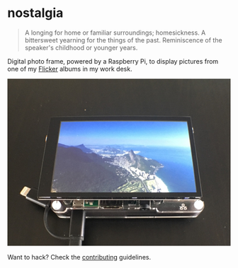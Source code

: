 # nostalgia

> A longing for home or familiar surroundings; homesickness.
> A bittersweet yearning for the things of the past. 
> Reminiscence of the speaker's childhood or younger years.

Digital photo frame, powered by a Raspberry Pi, to display pictures from one of my [Flicker](https://www.flickr.com/photos/gibatronic/) albums in my work desk.

![nostalgia running on a Raspberry Pi](private/cover.jpg?raw=true "nostalgia running on a Raspberry Pi")

Want to hack? Check the [contributing](CONTRIBUTING.md) guidelines.
